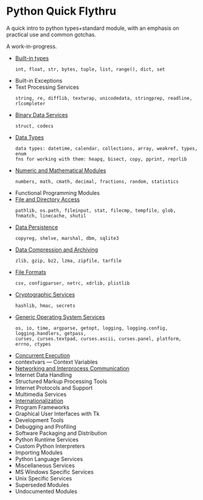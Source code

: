 # Python Quick Flythru

A quick intro to python types+standard module, with an emphasis on practical use and common gotchas.

A work-in-progress.

* [Built-in types](built_in_types.md)
  ```
  int, float, str, bytes, tuple, list, range(), dict, set
  ```
* Built-in Exceptions
* Text Processing Services
  ```
  string, re, difflib, textwrap, unicodedata, stringprep, readline, rlcompleter
  ```
* [Binary Data Services](binary_data_services.md)
  ```
  struct, codecs
  ```
* [Data Types](data_types.md)
  ```
  data types: datetime, calendar, collections, array, weakref, types, enum
  fns for working with them: heapq, bisect, copy, pprint, reprlib
  ```
* [Numeric and Mathematical Modules](numeric_mathematical.md)
  ```
  numbers, math, cmath, decimal, fractions, random, statistics
  ```
* Functional Programming Modules
* [File and Directory Access](file_directory_access.md)
  ```
  pathlib, os.path, fileinput, stat, filecmp, tempfile, glob, fnmatch, linecache, shutil
  ```
* [Data Persistence](data_persistence.md)
  ```
  copyreg, shelve, marshal, dbm, sqlite3
  ```
* [Data Compression and Archiving](data_compression_archiving.md)
  ```
  zlib, gzip, bz2, lzma, zipfile, tarfile
  ```
* [File Formats](file_formats.md)
  ```
  csv, configparser, netrc, xdrlib, plistlib
  ```
* [Cryptographic Services](cryptographic_services.md)
  ```
  hashlib, hmac, secrets
  ```
* [Generic Operating System Services](generic_os_services.md)
  ```
  os, io, time, argparse, getopt, logging, logging.config, logging.handlers, getpass, 
  curses, curses.textpad, curses.ascii, curses.panel, platform, errno, ctypes
  ```
* [Concurrent Execution](concurrent_execution.md)
* contextvars — Context Variables
* [Networking and Interprocess Communication](networking_ipc.md)
* Internet Data Handling
* Structured Markup Processing Tools
* Internet Protocols and Support
* Multimedia Services
* [Internationalization](i18n.md)
* Program Frameworks
* Graphical User Interfaces with Tk
* Development Tools
* Debugging and Profiling
* Software Packaging and Distribution
* Python Runtime Services
* Custom Python Interpreters
* Importing Modules
* Python Language Services
* Miscellaneous Services
* MS Windows Specific Services
* Unix Specific Services
* Superseded Modules
* Undocumented Modules
